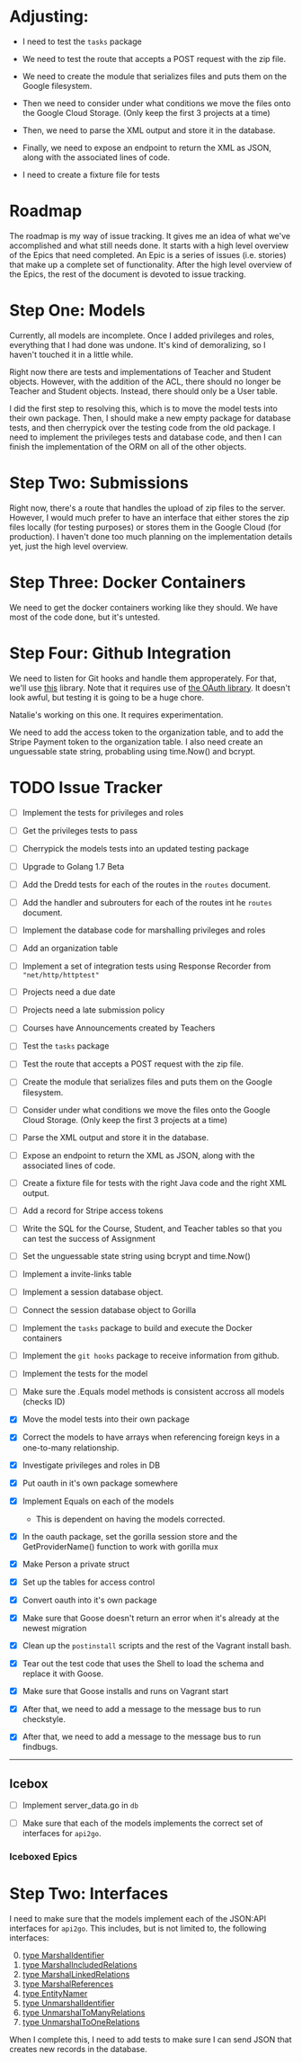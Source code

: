 

# Adjusting:

- I need to test the `tasks` package
- We need to test the route that accepts a POST request with the zip file.
- We need to create the module that serializes files and puts them on the Google filesystem.
- Then we need to consider under what conditions we move the files onto the Google Cloud Storage. (Only keep the first 3 projects at a time)
- Then, we need to parse the XML output and store it in the database.

- Finally, we need to expose an endpoint to return the XML as JSON, along with the associated lines of code.

- I need to create a fixture file for tests


# Roadmap

The roadmap is my way of issue tracking. It gives me an idea of what we've accomplished and what still needs done. It starts with a high level overview of the Epics that need completed. An Epic is a series of issues (i.e. stories) that make up a complete set of functionality. After the high level overview of the Epics, the rest of the document is devoted to issue tracking.

# Step One: Models

Currently, all models are incomplete. Once I added privileges and roles, everything that I had done was undone. It's kind of demoralizing, so I haven't touched it in a little while.

Right now there are tests and implementations of Teacher and Student objects. However, with the addition of the ACL, there should no longer be Teacher and Student objects. Instead, there should only be a User table.

I did the first step to resolving this, which is to move the model tests into their own package. Then, I should make a new empty package for database tests, and then cherrypick over the testing code from the old package. I need to implement the privileges tests and database code, and then I can finish the implementation of the ORM on all of the other objects.

# Step Two: Submissions

Right now, there's a route that handles the upload of zip files to the server. However, I would much prefer to have an interface that either stores the zip files locally (for testing purposes) or stores them in the Google Cloud (for production). I haven't done too much planning on the implementation details yet, just the high level overview.

# Step Three: Docker Containers

We need to get the docker containers working like they should. We have most of the code done, but it's untested.

# Step Four: Github Integration

We need to listen for Git hooks and handle them approperately. For that, we'll use [this](https://github.com/google/go-github) library. Note that it requires use of [the OAuth library](https://github.com/golang/oauth2). It doesn't look awful, but testing it is going to be a huge chore.

Natalie's working on this one. It requires experimentation.

We need to add the access token to the organization table, and to add the Stripe Payment token to the organization table. I also need create an unguessable state string, probabling using time.Now() and bcrypt.

# TODO Issue Tracker

- [ ] Implement the tests for privileges and roles

- [ ] Get the privileges tests to pass

- [ ] Cherrypick the models tests into an updated testing package

- [ ] Upgrade to Golang 1.7 Beta

- [ ] Add the Dredd tests for each of the routes in the `routes` document.

- [ ] Add the handler and subrouters for each of the routes int he `routes` document.

- [ ] Implement the database code for marshalling privileges and roles

- [ ] Add an organization table

- [ ] Implement a set of integration tests using Response Recorder from `"net/http/httptest"`
- [ ] Projects need a due date

- [ ] Projects need a late submission policy

- [ ] Courses have Announcements created by Teachers

- [ ] Test the `tasks` package

- [ ] Test the route that accepts a POST request with the zip file.

- [ ] Create the module that serializes files and puts them on the Google filesystem.

- [ ] Consider under what conditions we move the files onto the Google Cloud Storage. (Only keep the first 3 projects at a time)

- [ ] Parse the XML output and store it in the database.

- [ ] Expose an endpoint to return the XML as JSON, along with the associated lines of code.

- [ ] Create a fixture file for tests with the right Java code and the right XML output.

- [ ] Add a record for Stripe access tokens

- [ ] Write the SQL for the Course, Student, and Teacher tables so that you can test the success of Assignment

- [ ] Set the unguessable state string using bcrypt and time.Now()

- [ ] Implement a invite-links table

- [ ] Implement a session database object.

- [ ] Connect the session database object to Gorilla

- [ ] Implement the `tasks` package to build and execute the Docker containers

- [ ] Implement the `git hooks` package to receive information from github.

- [ ] Implement the tests for the model

- [ ] Make sure the .Equals model methods is consistent accross all models (checks ID)

- [x] Move the model tests into their own package

- [x] Correct the models to have arrays when referencing foreign keys in a one-to-many relationship.

- [x] Investigate privileges and roles in DB

- [x] Put oauth in it's own package somewhere

- [x] Implement Equals on each of the models
    - This is dependent on having the models corrected.

- [x] In the oauth package, set the gorilla session store and the GetProviderName() function to work with gorilla mux

- [x] Make Person a private struct

- [x] Set up the tables for access control

- [x] Convert oauth into it's own package

- [x] Make sure that Goose doesn't return an error when it's already at the newest migration

- [x] Clean up the `postinstall` scripts and the rest of the Vagrant install bash.

- [x] Tear out the test code that uses the Shell to load the schema and replace it with Goose.

- [x] Make sure that Goose installs and runs on Vagrant start

- [x] After that, we need to add a message to the message bus to run checkstyle.

- [x] After that, we need to add a message to the message bus to run findbugs.

------------------------

## Icebox

- [ ] Implement server_data.go in `db`

- [ ] Make sure that each of the models implements the correct set of interfaces for `api2go`. 

### Iceboxed Epics

# Step Two: Interfaces

I need to make sure that the models implement each of the JSON:API interfaces for `api2go`.
This includes, but is not limited to, the following interfaces:

0. [type MarshalIdentifier](https://godoc.org/github.com/manyminds/api2go/jsonapi#MarshalIdentifier)
0. [type MarshalIncludedRelations](https://godoc.org/github.com/manyminds/api2go/jsonapi#MarshalIncludedRelations)
0. [type MarshalLinkedRelations](https://godoc.org/github.com/manyminds/api2go/jsonapi#MarshalLinkedRelations)
0. [type MarshalReferences](https://godoc.org/github.com/manyminds/api2go/jsonapi#MarshalReferences)
0. [type EntityNamer](https://godoc.org/github.com/manyminds/api2go/jsonapi#EntityNamer)
0. [type UnmarshalIdentifier](https://godoc.org/github.com/manyminds/api2go/jsonapi#UnmarshalIdentifier)
0. [type UnmarshalToManyRelations](https://godoc.org/github.com/manyminds/api2go/jsonapi#UnmarshalToManyRelations)
0. [type UnmarshalToOneRelations](https://godoc.org/github.com/manyminds/api2go/jsonapi#UnmarshalToOneRelations)

When I complete this, I need to add tests to make sure I can send JSON that creates new records in the database.

